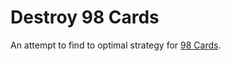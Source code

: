 # Destroy 98 Cards

An attempt to find to optimal strategy for [98
Cards](https://play.google.com/store/apps/details?id=com.vdh.ninetyeight.android&hl=en).
